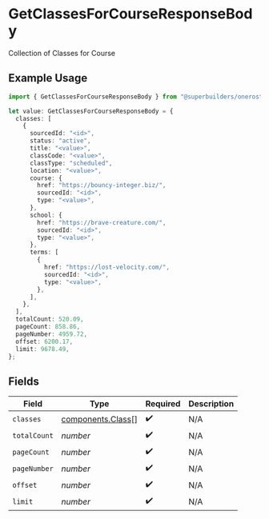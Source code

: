 # GetClassesForCourseResponseBody

Collection of Classes for Course

## Example Usage

```typescript
import { GetClassesForCourseResponseBody } from "@superbuilders/oneroster/models/operations";

let value: GetClassesForCourseResponseBody = {
  classes: [
    {
      sourcedId: "<id>",
      status: "active",
      title: "<value>",
      classCode: "<value>",
      classType: "scheduled",
      location: "<value>",
      course: {
        href: "https://bouncy-integer.biz/",
        sourcedId: "<id>",
        type: "<value>",
      },
      school: {
        href: "https://brave-creature.com/",
        sourcedId: "<id>",
        type: "<value>",
      },
      terms: [
        {
          href: "https://lost-velocity.com/",
          sourcedId: "<id>",
          type: "<value>",
        },
      ],
    },
  ],
  totalCount: 520.09,
  pageCount: 858.86,
  pageNumber: 4959.72,
  offset: 6200.17,
  limit: 9678.49,
};
```

## Fields

| Field                                                  | Type                                                   | Required                                               | Description                                            |
| ------------------------------------------------------ | ------------------------------------------------------ | ------------------------------------------------------ | ------------------------------------------------------ |
| `classes`                                              | [components.Class](../../models/components/class.md)[] | :heavy_check_mark:                                     | N/A                                                    |
| `totalCount`                                           | *number*                                               | :heavy_check_mark:                                     | N/A                                                    |
| `pageCount`                                            | *number*                                               | :heavy_check_mark:                                     | N/A                                                    |
| `pageNumber`                                           | *number*                                               | :heavy_check_mark:                                     | N/A                                                    |
| `offset`                                               | *number*                                               | :heavy_check_mark:                                     | N/A                                                    |
| `limit`                                                | *number*                                               | :heavy_check_mark:                                     | N/A                                                    |